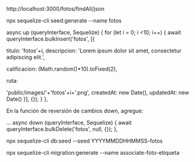 
http://localhost:3000/fotos/findAll/json



npx sequelize-cli seed:generate --name fotos

async up (queryInterface, Sequelize) {
for (let i = 0; i <10; i++) {
  await
queryInterface.bulkInsert('fotos', [{

titulo: 'fotos'+i,
descripcion: 'Lorem ipsum
dolor sit amet, consectetur adipiscing
elit.',

calificacion:
(Math.random()*10).toFixed(2),

ruta:

'public/images/'+'fotos'+i+'.png',
createdAt: new Date(),
updatedAt: new Date()
}], {});
}
},


En la función de reversión de cambios down, agregue:

...
async down (queryInterface, Sequelize) {
await queryInterface.bulkDelete('fotos', null, {});
},


npx sequelize-cli db:seed --seed YYYYMMDDHHMMSS-fotos


npx sequelize-cli migration:generate --name associate-foto-etiqueta